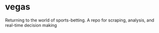 # vegas
Returning to the world of sports-betting.  A repo for scraping, analysis, and real-time decision making
